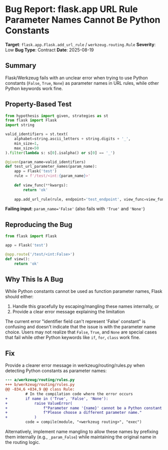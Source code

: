 # Bug Report: flask.app URL Rule Parameter Names Cannot Be Python Constants

**Target**: `flask.app.Flask.add_url_rule` / `werkzeug.routing.Rule`
**Severity**: Low
**Bug Type**: Contract
**Date**: 2025-08-19

## Summary

Flask/Werkzeug fails with an unclear error when trying to use Python constants (`False`, `True`, `None`) as parameter names in URL rules, while other Python keywords work fine.

## Property-Based Test

```python
from hypothesis import given, strategies as st
from flask import Flask
import string

valid_identifiers = st.text(
    alphabet=string.ascii_letters + string.digits + '_',
    min_size=1,
    max_size=50
).filter(lambda s: s[0].isalpha() or s[0] == '_')

@given(param_name=valid_identifiers)
def test_url_parameter_names(param_name):
    app = Flask('test')
    rule = f'/test/<int:{param_name}>'
    
    def view_func(**kwargs):
        return 'ok'
    
    app.add_url_rule(rule, endpoint='test_endpoint', view_func=view_func)
```

**Failing input**: `param_name='False'` (also fails with `'True'` and `'None'`)

## Reproducing the Bug

```python
from flask import Flask

app = Flask('test')

@app.route('/test/<int:False>')
def view():
    return 'ok'
```

## Why This Is A Bug

While Python constants cannot be used as function parameter names, Flask should either:
1. Handle this gracefully by escaping/mangling these names internally, or
2. Provide a clear error message explaining the limitation

The current error "identifier field can't represent 'False' constant" is confusing and doesn't indicate that the issue is with the parameter name choice. Users may not realize that `False`, `True`, and `None` are special cases that fail while other Python keywords like `if`, `for`, `class` work fine.

## Fix

Provide a clearer error message in werkzeug/routing/rules.py when detecting Python constants as parameter names:

```diff
--- a/werkzeug/routing/rules.py
+++ b/werkzeug/routing/rules.py
@@ -834,6 +834,9 @@ class Rule:
         # In the compilation code where the error occurs
+        if name in ('True', 'False', 'None'):
+            raise ValueError(
+                f"Parameter name '{name}' cannot be a Python constant (True, False, None). "
+                f"Please choose a different parameter name."
+            )
         code = compile(module, "<werkzeug routing>", "exec")
```

Alternatively, implement name mangling to allow these names by prefixing them internally (e.g., `_param_False`) while maintaining the original name in the routing logic.